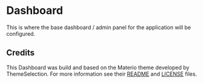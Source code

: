 # Dashboard

This is where the base dashboard / admin panel for the application will be configured.

## Credits

This Dashboard was build and based on the Materio theme developed by ThemeSelection. For more information see their [README](MATERIO_THEME_README.md) and [LICENSE](MATERIO_THEME_LICENSE.md) files.
